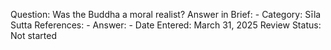 Question: Was the Buddha a moral realist?
Answer in Brief: -
 Category: Sīla
Sutta References: -
Answer: -
Date Entered: March 31, 2025
Review Status: Not started